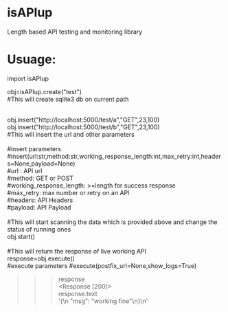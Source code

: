 # isAPIup
Length based API testing and monitoring library




# Usuage:

import isAPIup


obj=isAPIup.create("test")<br>
#This will create sqlite3 db on current path<br>
<br>

obj.insert("http://localhost:5000/test/a","GET",23,100)<br>
obj.insert("http://localhost:5000/test/b","GET",23,100)<br>
#This will insert the url and other parameters<br>
<br>
#insert parameters<br>
#insert(url:str,method:str,working_response_length:int,max_retry:int,headers=None,payload=None)<br>
#url : API url<br>
#method:  GET or POST<br>
#working_response_length: >=length for success response<br>
#max_retry: max number or retry on an API<br>
#headers: API Headers<br>
#payload: API Payload<br>
<br>
#This will start scanning the data which is provided above and change the status of running ones<br>
obj.start()<br>
<br>
#This will return the response of live working API<br>
response=obj.execute()<br>
#execute parameters
#execute(postfix_url=None,show_logs=True)
>>> response<br>
<Response [200]><br>
>>> response.text<br>
'{\n  "msg": "working fine"\n}\n'


